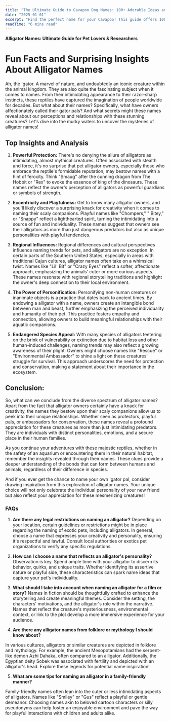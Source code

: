 ```yaml
---
title: "The Ultimate Guide to Cavapoo Dog Names: 100+ Adorable Ideas and Tips"
date: "2025-01-01"
excerpt: "Find the perfect name for your Cavapoo! This guide offers 100+ adorable name ideas, tips for choosing, and inspiration to help you find the ideal match for your furry friend."
readTime: "6 mins read"
---
```


**Alligator Names: Ultimate Guide for Pet Lovers & Researchers** 

# Fun Facts and Surprising Insights About Alligator Names

Ah, the 'gator. A marvel of nature, and undoubtedly an iconic creature within the animal kingdom. They are also quite the fascinating subject when it comes to names. From their intimidating appearance to their razor-sharp instincts, these reptiles have captured the imagination of people worldwide for decades. But what about their names? Specifically, what have owners affectionately called their gator pals? And what secrets might these names reveal about our perceptions and relationships with these stunning creatures? Let's dive into the murky waters to uncover the mysteries of alligator names!

## Top Insights and Analysis

1. **Powerful Protection:** There's no denying the allure of alligators as intimidating, almost mythical creatures. Often associated with stealth and force, it's no surprise that pet alligator owners, especially those who embrace the reptile's formidable reputation, may bestow names with a hint of ferocity. Think "Smaug" after the cunning dragon from The Hobbit or "Rex" to evoke the essence of king of the dinosaurs. These names reflect the owner's perception of alligators as powerful guardians or symbols of strength. 

2. **Eccentricity and Playfulness:** Get to know many alligator owners, and you'll likely discover a surprising knack for creativity when it comes to naming their scaly companions. Playful names like "Chompers," " Bitey," or "Snappy" reflect a lighthearted spirit, turning the intimidating into a source of fun and individuality. These names suggest that owners see their alligators as more than just dangerous predators but also as unique personalities with playful tendencies. 

3. **Regional Influences:** Regional differences and cultural perspectives influence naming trends for pets, and alligators are no exception. In certain parts of the Southern United States, especially in areas with traditional Cajun cultures, alligator names often take on a whimsical twist. Names like "Lil' Bit" or "Crazy Eyes" reflect a softer, affectionate approach, emphasizing the animals' cuter or more curious aspects. These names resonate with regional storytelling traditions and highlight the owner's deep connection to their local environment. 

4. **The Power of Personification:** Personifying non-human creatures or inanimate objects is a practice that dates back to ancient times. By endowing a alligator with a name, owners create an intangible bond between man and beast, further emphasizing the perceived individuality and humanity of their pet. This practice fosters empathy and connection, allowing owners to build meaningful relationships with their aquatic companions. 

5. **Endangered Species Appeal:** With many species of alligators teetering on the brink of vulnerability or extinction due to habitat loss and other human-induced challenges, naming trends may also reflect a growing awareness of their plight. Owners might choose names like "Rescue" or "Environmental Ambassador" to shine a light on these creatures' struggle for survival. This approach underscores the need for protection and conservation, making a statement about their importance in the ecosystem. 

## Conclusion:

So, what can we conclude from the diverse spectrum of alligator names? Apart from the fact that alligator owners certainly have a knack for creativity, the names they bestow upon their scaly companions allow us to peek into their unique relationships. Whether seen as protectors, playful pals, or ambassadors for conservation, these names reveal a profound appreciation for these creatures as more than just intimidating predators. They are individuals with distinct personalities, emotions, and a secure place in their human families. 

As you continue your adventures with these majestic reptiles, whether in the safety of an aquarium or encountering them in their natural habitat, remember the insights revealed through their names. These clues provide a deeper understanding of the bonds that can form between humans and animals, regardless of their difference in species. 

And if you ever get the chance to name your own 'gator pal, consider drawing inspiration from this exploration of alligator names. Your unique choice will not only celebrate the individual personality of your new friend but also reflect your appreciation for these mesmerizing creatures! 

### FAQs 

1. **Are there any legal restrictions on naming an alligator?**
   Depending on your location, certain guidelines or restrictions might be in place regarding the naming of exotic pets, including alligators. In general, choose a name that expresses your creativity and personality, ensuring it's respectful and lawful. Consult local authorities or exotics pet organizations to verify any specific regulations. 

2. **How can I choose a name that reflects an alligator's personality?**
Observation is key. Spend ample time with your alligator to discern its behavior, quirks, and unique traits. Whether identifying its assertive nature or playful side, these characteristics can spark name ideas that capture your pet's individuality. 

3. **What should I take into account when naming an alligator for a film or story?**
Names in fiction should be thoughtfully crafted to enhance the storytelling and create meaningful themes. Consider the setting, the characters' motivations, and the alligator's role within the narrative. Names that reflect the creature's mysteriousness, environmental context, or link to the plot develop a more immersive experience for your audience. 

4. **Are there any alligator names from folklore or mythology I should know about?**

In various cultures, alligators or similar creatures are depicted in folklore and mythology. For example, the ancient Mesopotamians had the serpent-like demon Azhi Dahaka, often compared to an alligator. Additionally, the Egyptian deity Sobek was associated with fertility and depicted with an alligator's head. Explore these legends for potential name inspiration! 

5. **What are some tips for naming an alligator in a family-friendly manner?**

Family-friendly names often lean into the cuter or less intimidating aspects of alligators. Names like "Smiley" or "Gus" reflect a playful or gentle demeanor. Choosing names akin to beloved cartoon characters or silly pseudonyms can help foster an enjoyable environment and pave the way for playful interactions with children and adults alike.